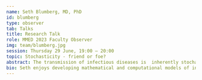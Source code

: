 ```yaml
---
name: Seth Blumberg, MD, PhD
id: blumberg
type: observer
tab: Talks
title: Research Talk
role: MMED 2023 Faculty Observer
img: team/blumberg.jpg
session: Thursday 29 June, 19:00 – 20:00
topic: Stochasticity - friend or foe?
abstract: The transmission of infectious diseases is  inherently stochastic. Individual transmission events never occur with certainty, and some individuals spread more infections than others.  This talk will explore mechanisms that yield this heterogeneity in disease transmission, and the implications for the effectiveness of control interventions.  Various modelling approaches including branching processes, Markov models, and ensemble forecasting will be utilized.  Implications for a variety of diseases will be presented including measles, MRSA, COVID and trachoma (as time permits!).  The overarching theme will be that stochasticity makes it hard to forecast infectious disease transmission, but inclusion of stochastic effects in models provides opportunities for better understanding of disease spread and for enhancing disease control.
bio: Seth enjoys developing mathematical and computational models of infectious diseases. He is particularly interested in how transmission heterogeneity affects the risk of disease emergence, and impacts the effectiveness of disease elimination efforts. Diseases of particular interest include MPOX, trachoma, COVID, and antimicrobial resistant infections. He also enjoys attending on hospital wards at the UCSF Medical Center.
---
```


